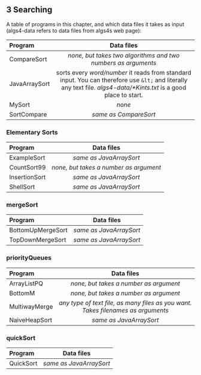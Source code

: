 ## 3 Searching

A table of programs in this chapter, and which data files it takes as input (algs4-data refers to data files from algs4s web page):

| Program              | Data files    |
| :--------            |:-------------:|
| CompareSort          | *none, but takes two algorithms and two numbers as arguments* |
| JavaArraySort        | sorts every *word/number* it reads from standard input. You can therefore use `&lt;` and literally any text file. *algs4-data/&#42;Kints.txt* is a good place to start. |
| MySort               | *none* |
| SortCompare          | *same as CompareSort* |


### Elementary Sorts

| Program              | Data files    |
| :--------            |:-------------:|
| ExampleSort          | *same as JavaArraySort* |
| CountSort99          | *none, but takes a number as argument* |
| InsertionSort        | *same as JavaArraySort* |
| ShellSort            | *same as JavaArraySort* |

### mergeSort

| Program              | Data files    |
| :--------            |:-------------:|
| BottomUpMergeSort    | *same as JavaArraySort* |
| TopDownMergeSort     | *same as JavaArraySort* |


### priorityQueues

| Program              | Data files    |
| :--------            |:-------------:|
| ArrayListPQ          | *none, but takes a number as argument* |
| BottomM              | *none, but takes a number as argument* |
| MultiwayMerge        | *any type of text file, as many files as you want. Takes filenames as arguments* |
| NaiveHeapSort        | *same as JavaArraySort* |


### quickSort

| Program              | Data files    |
| :--------            |:-------------:|
| QuickSort            | *same as JavaArraySort* |

